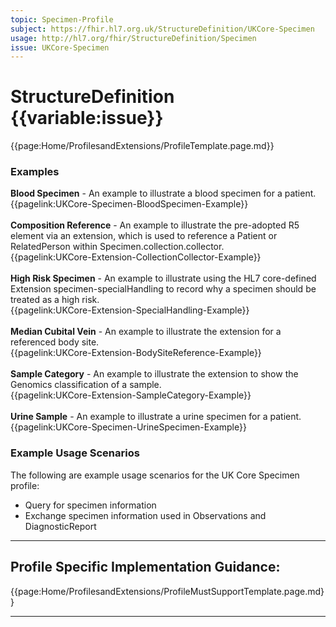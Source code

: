 ```yaml
---
topic: Specimen-Profile
subject: https://fhir.hl7.org.uk/StructureDefinition/UKCore-Specimen
usage: http://hl7.org/fhir/StructureDefinition/Specimen
issue: UKCore-Specimen
---
```

# StructureDefinition {{variable:issue}}

<nocheck>
{{page:Home/ProfilesandExtensions/ProfileTemplate.page.md}}

<div id="Examples" class="tabcontent">
<h3>Examples</h3>
<b>Blood Specimen</b> - An example to illustrate a blood specimen for a patient.<br/>
{{pagelink:UKCore-Specimen-BloodSpecimen-Example}}
<br><br>
<b>Composition Reference</b> - An example to illustrate the pre-adopted R5 element via an extension, which is used to reference a Patient or RelatedPerson within Specimen.collection.collector.<br>
{{pagelink:UKCore-Extension-CollectionCollector-Example}}
<br><br>
<b>High Risk Specimen</b> - An example to illustrate using the HL7 core-defined Extension specimen-specialHandling to record why a specimen should be treated as a high risk.<br/>
{{pagelink:UKCore-Extension-SpecialHandling-Example}}
<br><br>
<b>Median Cubital Vein</b> - An example to illustrate the extension for a referenced body site.<br>
{{pagelink:UKCore-Extension-BodySiteReference-Example}}
<br><br>
<b>Sample Category</b> - An example to illustrate the extension to show the Genomics classification of a sample.<br>
{{pagelink:UKCore-Extension-SampleCategory-Example}}
<br><br>
<b>Urine Sample</b> - An example to illustrate a urine specimen for a patient.<br>
{{pagelink:UKCore-Specimen-UrineSpecimen-Example}}
</div>
</nocheck>

<div id="ProfileGuidance">

### Example Usage Scenarios ###
The following are example usage scenarios for the UK Core Specimen profile:

- Query for specimen information
- Exchange specimen information used in Observations and DiagnosticReport

<hr class="thickline">

## Profile Specific Implementation Guidance: ##

{{page:Home/ProfilesandExtensions/ProfileMustSupportTemplate.page.md}}

</div>

---